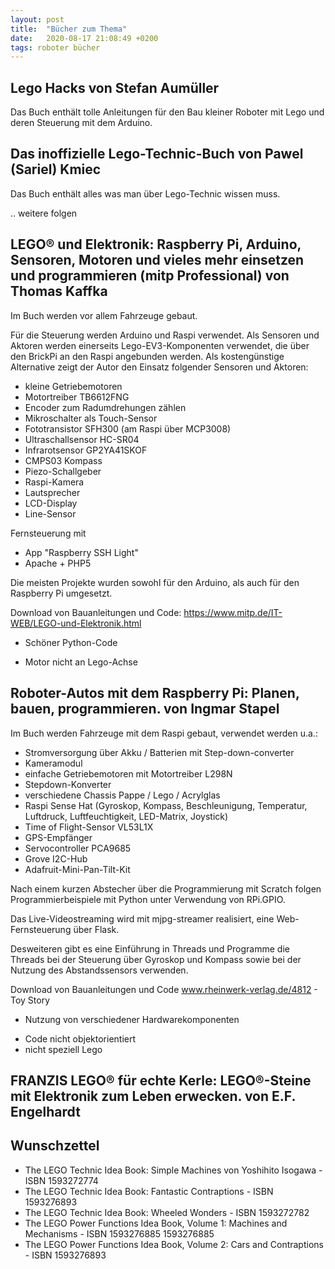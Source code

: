 ```yaml
---
layout: post
title:  "Bücher zum Thema"
date:   2020-08-17 21:08:49 +0200
tags: roboter bücher
---
```


## Lego Hacks von Stefan Aumüller

Das Buch enthält tolle Anleitungen für den Bau kleiner Roboter mit Lego und deren Steuerung mit dem Arduino. 

## Das inoffizielle Lego-Technic-Buch von Pawel (Sariel) Kmiec

Das Buch enthält alles was man über Lego-Technic wissen muss.

.. weitere folgen

## LEGO® und Elektronik: Raspberry Pi, Arduino, Sensoren, Motoren und vieles mehr einsetzen und programmieren (mitp Professional) von Thomas Kaffka

Im Buch werden vor allem Fahrzeuge gebaut.

Für die Steuerung werden Arduino und Raspi verwendet. Als Sensoren und Aktoren werden einerseits Lego-EV3-Komponenten verwendet, die über den BrickPi an den Raspi angebunden werden. Als kostengünstige Alternative zeigt der Autor den Einsatz folgender Sensoren und Aktoren:
* kleine Getriebemotoren
* Motortreiber TB6612FNG
* Encoder zum Radumdrehungen zählen
* Mikroschalter als Touch-Sensor 
* Fototransistor SFH300 (am Raspi über MCP3008)
* Ultraschallsensor HC-SR04
* Infrarotsensor GP2YA41SKOF
* CMPS03 Kompass
* Piezo-Schallgeber
* Raspi-Kamera
* Lautsprecher
* LCD-Display 
* Line-Sensor

Fernsteuerung mit
* App "Raspberry SSH Light"
* Apache + PHP5

Die meisten Projekte wurden sowohl für den Arduino, als auch für den Raspberry Pi umgesetzt.

Download von Bauanleitungen und Code:
https://www.mitp.de/IT-WEB/LEGO-und-Elektronik.html


+ Schöner Python-Code
- Motor nicht an Lego-Achse

## Roboter-Autos mit dem Raspberry Pi: Planen, bauen, programmieren.  von Ingmar Stapel

Im Buch werden Fahrzeuge mit dem Raspi gebaut, verwendet werden u.a.:
- Stromversorgung über Akku / Batterien mit Step-down-converter
- Kameramodul
- einfache Getriebemotoren mit Motortreiber L298N
- Stepdown-Konverter
- verschiedene Chassis Pappe / Lego / Acrylglas
- Raspi Sense Hat (Gyroskop, Kompass, Beschleunigung, Temperatur, Luftdruck, Luftfeuchtigkeit, LED-Matrix, Joystick)
- Time of Flight-Sensor VL53L1X
- GPS-Empfänger
- Servocontroller PCA9685
- Grove I2C-Hub
- Adafruit-Mini-Pan-Tilt-Kit

Nach einem kurzen Abstecher über die Programmierung mit Scratch folgen Programmierbeispiele mit Python unter Verwendung von RPi.GPIO.

Das Live-Videostreaming wird mit mjpg-streamer realisiert, eine Web-Fernsteuerung über Flask.

Desweiteren gibt es eine Einführung in Threads und Programme die Threads bei der Steuerung über Gyroskop und Kompass sowie bei der Nutzung des Abstandssensors verwenden.


Download von Bauanleitungen und Code
www.rheinwerk-verlag.de/4812 - Toy Story

+ Nutzung von verschiedener Hardwarekomponenten
- Code nicht objektorientiert
- nicht speziell Lego



##  FRANZIS LEGO® für echte Kerle: LEGO®-Steine mit Elektronik zum Leben erwecken. von E.F. Engelhardt

## Wunschzettel
* The LEGO Technic Idea Book: Simple Machines von Yoshihito Isogawa - ISBN 1593272774
* The LEGO Technic Idea Book: Fantastic Contraptions - ISBN 1593276893
* The LEGO Technic Idea Book: Wheeled Wonders - ISBN 1593272782
* The LEGO Power Functions Idea Book, Volume 1: Machines and Mechanisms - ISBN 1593276885 1593276885
* The LEGO Power Functions Idea Book, Volume 2: Cars and Contraptions - ISBN 1593276893